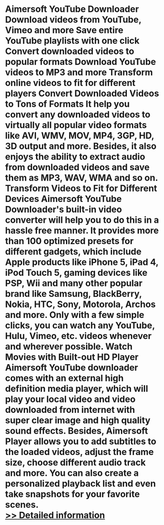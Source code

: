 # Aimersoft YouTube Downloader<br />Download videos from YouTube, Vimeo and more Save entire YouTube playlists with one click Convert downloaded videos to popular formats Download YouTube videos to MP3 and more Transform online videos to fit for different players Convert Downloaded Videos to Tons of Formats It help you convert any downloaded videos to virtually all popular video formats like AVI, WMV, MOV, MP4, 3GP, HD, 3D output and more. Besides, it also enjoys the ability to extract audio from downloaded videos and save them as MP3, WAV, WMA and so on. Transform Videos to Fit for Different Devices Aimersoft YouTube Downloader's built-in video converter will help you to do this in a hassle free manner. It provides more than 100 optimized presets for different gadgets, which include Apple products like iPhone 5, iPad 4, iPod Touch 5, gaming devices like PSP, Wii and many other popular brand like Samsung, BlackBerry, Nokia, HTC, Sony, Motorola, Archos and more. Only with a few simple clicks, you can watch any YouTube, Hulu, Vimeo, etc. videos whenever and wherever possible. Watch Movies with Built-out HD Player Aimersoft YouTube downloader comes with an external high definition media player, which will play your local video and video downloaded from internet with super clear image and high quality sound effects. Besides, Aimersoft Player allows you to add subtitles to the loaded videos, adjust the frame size, choose different audio track and more. You can also create a personalized playback list and even take snapshots for your favorite scenes.<br />[>> Detailed information](https://secure.shareit.com/shareit/product.html?productid=300948007&affiliateid=200057808)